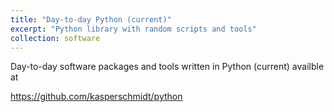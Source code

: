 ```yaml
---
title: "Day-to-day Python (current)"
excerpt: "Python library with random scripts and tools"
collection: software
---
```


Day-to-day software packages and tools written in Python (current) availble at

<https://github.com/kasperschmidt/python>